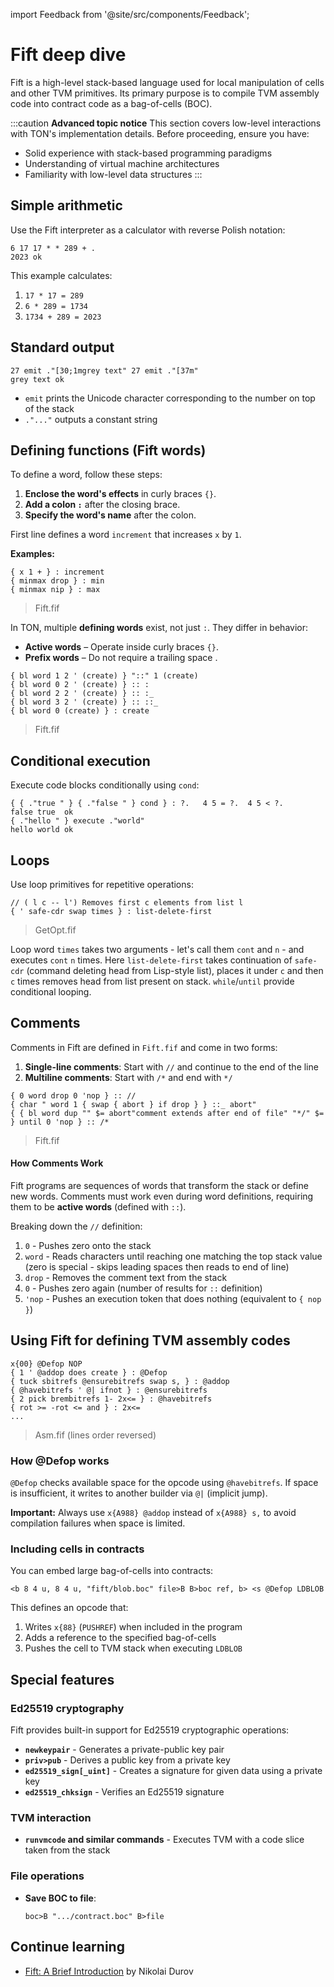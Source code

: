 import Feedback from '@site/src/components/Feedback';

# Fift deep dive

Fift is a high-level stack-based language used for local manipulation of cells and other TVM primitives. Its primary purpose is to compile TVM assembly code into contract code as a bag-of-cells (BOC).

:::caution
**Advanced topic notice**
This section covers low-level interactions with TON's implementation details. Before proceeding, ensure you have:

- Solid experience with stack-based programming paradigms
- Understanding of virtual machine architectures
- Familiarity with low-level data structures
:::

## Simple arithmetic

Use the Fift interpreter as a calculator with reverse Polish notation:

```
6 17 17 * * 289 + .
2023 ok
```

This example calculates:

1. `17 * 17 = 289`
2. `6 * 289 = 1734`
3. `1734 + 289 = 2023`

## Standard output

```
27 emit ."[30;1mgrey text" 27 emit ."[37m"
grey text ok
```

- `emit` prints the Unicode character corresponding to the number on top of the stack
- `."..."` outputs a constant string  

## Defining functions (Fift words)

To define a word, follow these steps:  

1. **Enclose the word's effects** in curly braces `{}`.  
2. **Add a colon `:`** after the closing brace.  
3. **Specify the word's name** after the colon.

First line defines a word `increment` that increases `x` by `1`.

**Examples:**  
```  
{ x 1 + } : increment
{ minmax drop } : min
{ minmax nip } : max
```  
> Fift.fif

In TON, multiple **defining words** exist, not just `:`. They differ in behavior:  

- **Active words** – Operate inside curly braces `{}`.
- **Prefix words** – Do not require a trailing space .

```  
{ bl word 1 2 ' (create) } "::" 1 (create)  
{ bl word 0 2 ' (create) } :: :  
{ bl word 2 2 ' (create) } :: :_  
{ bl word 3 2 ' (create) } :: ::_  
{ bl word 0 (create) } : create  
``` 

> Fift.fif

## Conditional execution

Execute code blocks conditionally using `cond`:

```
{ { ."true " } { ."false " } cond } : ?.   4 5 = ?.  4 5 < ?.
false true  ok
{ ."hello " } execute ."world"
hello world ok
```

## Loops

Use loop primitives for repetitive operations:

```
// ( l c -- l') Removes first c elements from list l
{ ' safe-cdr swap times } : list-delete-first
```

> GetOpt.fif

Loop word `times` takes two arguments - let's call them `cont` and `n` - and executes `cont` `n` times.
Here `list-delete-first` takes continuation of `safe-cdr` (command deleting head from Lisp-style list), places it under `c` and then `c` times removes head from list present on stack.
`while`/`until` provide conditional looping.

## Comments

Comments in Fift are defined in `Fift.fif` and come in two forms:
1. **Single-line comments**: Start with `//` and continue to the end of the line
2. **Multiline comments**: Start with `/*` and end with `*/`

```
{ 0 word drop 0 'nop } :: //
{ char " word 1 { swap { abort } if drop } } ::_ abort"
{ { bl word dup "" $= abort"comment extends after end of file" "*/" $= } until 0 'nop } :: /*
```
> Fift.fif

#### How Comments Work

Fift programs are sequences of words that transform the stack or define new words. Comments must work even during word definitions, requiring them to be **active words** (defined with `::`).

Breaking down the `//` definition:
1. `0` - Pushes zero onto the stack
2. `word` - Reads characters until reaching one matching the top stack value (zero is special - skips leading spaces then reads to end of line)
3. `drop` - Removes the comment text from the stack
4. `0` - Pushes zero again (number of results for `::` definition)
5. `'nop` - Pushes an execution token that does nothing (equivalent to `{ nop }`)


## Using Fift for defining TVM assembly codes

```fift
x{00} @Defop NOP
{ 1 ' @addop does create } : @Defop
{ tuck sbitrefs @ensurebitrefs swap s, } : @addop
{ @havebitrefs ' @| ifnot } : @ensurebitrefs
{ 2 pick brembitrefs 1- 2x<= } : @havebitrefs
{ rot >= -rot <= and } : 2x<=
...
```
> Asm.fif (lines order reversed)

### How @Defop works
`@Defop` checks available space for the opcode using `@havebitrefs`. If space is insufficient, it writes to another builder via `@|` (implicit jump). 

**Important:** Always use `x{A988} @addop` instead of `x{A988} s,` to avoid compilation failures when space is limited.

### Including cells in contracts
You can embed large bag-of-cells into contracts:
```fift
<b 8 4 u, 8 4 u, "fift/blob.boc" file>B B>boc ref, b> <s @Defop LDBLOB
```

This defines an opcode that:
1. Writes `x{88}` (`PUSHREF`) when included in the program
2. Adds a reference to the specified bag-of-cells
3. Pushes the cell to TVM stack when executing `LDBLOB`

## Special features

### Ed25519 cryptography
Fift provides built-in support for Ed25519 cryptographic operations:
- **`newkeypair`** - Generates a private-public key pair  
- **`priv>pub`** - Derives a public key from a private key  
- **`ed25519_sign[_uint]`** - Creates a signature for given data using a private key  
- **`ed25519_chksign`** - Verifies an Ed25519 signature  

### TVM interaction
- **`runvmcode` and similar commands** - Executes TVM with a code slice taken from the stack  

### File operations
- **Save BOC to file**:  
  ```fift
  boc>B ".../contract.boc" B>file
  ```

## Continue learning  
- [Fift: A Brief Introduction](https://docs.ton.org/fiftbase.pdf) by Nikolai Durov  

<Feedback />

